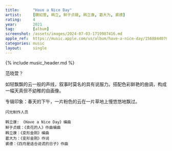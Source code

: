 ```yaml
---
title:      "Have a Nice Day"
artist:     [魏如萱, 韩立, 鲜于贞娥, 韩立康, 葛大为, 裘德]
rating:     4
year:       2021
tag:        [album]
screenshot: /assets/images/2024-07-03-1719987416.md
apple_ref:  https://music.apple.com/us/album/have-a-nice-day/1568844070
categories: music
layout:     single
---
```

{% include music_header.md %}

范晓萱？

如轻飘飘的云一般的声线，叙事时莫名的具有说服力。搭配色彩鲜艳的曲调，构成一幅天真但不幼稚的自画像。

专辑印象：春天的下午，一片粉色的云在一片草地上慢悠悠地飘过。

```
闪光制作人员

韩立康: 《Have a Nice Day》编曲
鲜于贞娥：《卖花的人》作曲编曲
韩立康：《变形金刚》编曲
葛大为：《变形金刚》作词
裘德：《四月是适合说谎的日子》作曲
```


